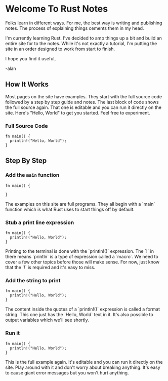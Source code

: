 # Welcome To Rust Notes

Folks learn in different ways. For me, the best way
is writing and publishing notes. 
The process of explaining things cements 
them in my head. 

I'm currently learning Rust. I've decided
to amp things up a bit and build an entire site 
for to the notes. While it's not exactly 
a tutorial, I'm putting the site in an
order designed to work from start to finish. 

I hope you find it useful, 

-alan


## How It Works

Most pages on the site have examples. They start
with the full source code followed by a step
by step guide and notes. The last block of 
code shows the full source again. That one
is editable and you can run it directly on 
the site. Here's "Hello, World" to get you 
started. Feel free to experiment.

<div class="full_source">

### Full Source Code

```rust, editable
fn main() {
  println!("Hello, World");
}
```

<div class="note"></div>

</div>

<h2>Step By Step</h2><div class="example">

### Add the `main` function

```rust, editable
fn main() {

}
```

<div class="note">The examples on this site are full programs. 
They all begin with a `main` function which
is what Rust uses to start things off by
default.</div>

</div>

<div class="example">

### Stub a print line expression

```rust, editable
fn main() {
  println!("Hello, World");
}
```

<div class="note">Printing to the terminal is done with 
the `println!()` expression. The `!`
in there means `println` is a type
of expression called a `macro`. We need
to cover a few other topics before those
will make sense. For now, just know
that the `!` is required and it's 
easy to miss.</div>

</div>

<div class="example">

### Add the string to print

```rust, editable
fn main() {
  println!("Hello, World");
}
```

<div class="note">The content inside the quotes of a 
`println!()` expression is called a 
format string. This one just has
the `Hello, World` text in it. It's 
also possible to output variables
which we'll see shortly.</div>

</div>

<div class="example">

### Run it

```rust, editable
fn main() {
  println!("Hello, World");
}
```

<div class="note">This is the full example again. 
It's editable and you can run
it directly on the site. Play
around with it and don't worry 
about breaking anything. It's 
easy to cause giant error messages
but you won't hurt anything.</div>

</div>

 <script>const c = { sets: [ { fadeWordSets: [],fadeLines: []},{ fadeWordSets: [],fadeLines: []},{ fadeWordSets: [],fadeLines: [1,3,]},{ fadeWordSets: [],fadeLines: [1,3,]},{ fadeWordSets: [],fadeLines: []},] }; </script>